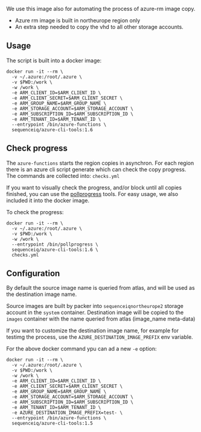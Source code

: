 
We use this image also for automating the process of azure-rm image copy.

- Azure rm image is built in northeurope region only
- An extra step needed to copy the vhd to all other storage accounts.

## Usage

The script is built into a docker image:

```
docker run -it --rm \
  -v ~/.azure:/root/.azure \
  -v $PWD:/work \
  -w /work \
  -e ARM_CLIENT_ID=$ARM_CLIENT_ID \
  -e ARM_CLIENT_SECRET=$ARM_CLIENT_SECRET \
  -e ARM_GROUP_NAME=$ARM_GROUP_NAME \
  -e ARM_STORAGE_ACCOUNT=$ARM_STORAGE_ACCOUNT \
  -e ARM_SUBSCRIPTION_ID=$ARM_SUBSCRIPTION_ID \
  -e ARM_TENANT_ID=$ARM_TENANT_ID \
  --entrypoint /bin/azure-functions \
  sequenceiq/azure-cli-tools:1.6
```

## Check progress

The `azure-functions` starts the region copies in asynchron. For each region there is
an azure cli script generate which can check the copy progress. The commands are collected into: `checks.yml`


If you want to visually check the progress, and/or block until all copies finished, you can use the 
[pollprogress](https://github.com/lalyos/pollprogress) tools. For easy usage, we also included it into the 
docker image.

To check the progress:

```
docker run -it --rm \
  -v ~/.azure:/root/.azure \
  -v $PWD:/work \
  -w /work \
  --entrypoint /bin/pollprogress \
  sequenceiq/azure-cli-tools:1.6 \
  checks.yml
```

## Configuration

By default the source image name is queried from atlas, and will be used as the destination image name.

Source images are built by packer into `sequenceiqnortheurope2` storage account in the `system` container.
Destination image will be copied to the `images` container with the name queried from atlas (image_name meta-data)

If you want to customize the destination image name, for example for testimg the process, use the 
`AZURE_DESTINATION_IMAGE_PREFIX` env variable.

For the above docker command ypu can ad a new `-e` option:
```
docker run -it --rm \
  -v ~/.azure:/root/.azure \
  -v $PWD:/work \
  -w /work \
  -e ARM_CLIENT_ID=$ARM_CLIENT_ID \
  -e ARM_CLIENT_SECRET=$ARM_CLIENT_SECRET \
  -e ARM_GROUP_NAME=$ARM_GROUP_NAME \
  -e ARM_STORAGE_ACCOUNT=$ARM_STORAGE_ACCOUNT \
  -e ARM_SUBSCRIPTION_ID=$ARM_SUBSCRIPTION_ID \
  -e ARM_TENANT_ID=$ARM_TENANT_ID \
  -e AZURE_DESTINATION_IMAGE_PREFIX=test- \
  --entrypoint /bin/azure-functions \
  sequenceiq/azure-cli-tools:1.5
```

